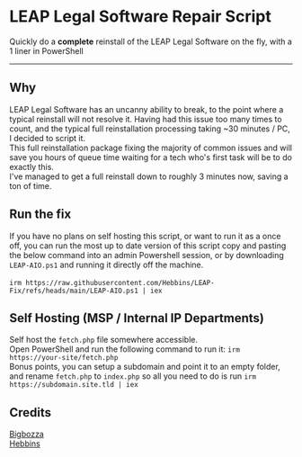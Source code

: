 # LEAP Legal Software Repair Script

Quickly do a **complete** reinstall of the LEAP Legal Software on the fly, with a 1 liner in PowerShell
<hr />

## Why
LEAP Legal Software has an uncanny ability to break, to the point where a typical reinstall will not resolve it. Having had this issue too many times to count, and the typical full reinstallation processing taking ~30 minutes / PC, I decided to script it.<br>
This full reinstallation package fixing the majority of common issues and will save you hours of queue time waiting for a tech who's first task will be to do exactly this.<br/>
I've managed to get a full reinstall down to roughly 3 minutes now, saving a ton of time.

## Run the fix
If you have no plans on self hosting this script, or want to run it as a once off, you can run the most up to date version of this script copy and pasting the below command into an admin Powershell session, or by downloading ```LEAP-AIO.ps1``` and running it directly off the machine.<br/><br/>
```irm https://raw.githubusercontent.com/Hebbins/LEAP-Fix/refs/heads/main/LEAP-AIO.ps1 | iex```

## Self Hosting (MSP / Internal IP Departments)
Self host the `fetch.php` file somewhere accessible.<br/>
Open PowerShell and run the following command to run it: ```irm https://your-site/fetch.php```<br/>
Bonus points, you can setup a subdomain and point it to an empty folder, and rename `fetch.php` to ```index.php``` so all you need to do is run ```irm https://subdomain.site.tld | iex```


## Credits
[Bigbozza](https://github.com/bigbozza)<br>
[Hebbins](https://github.com/hebbins)
